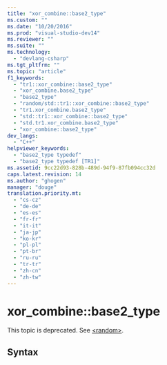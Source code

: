 ```yaml
---
title: "xor_combine::base2_type"
ms.custom: ""
ms.date: "10/20/2016"
ms.prod: "visual-studio-dev14"
ms.reviewer: ""
ms.suite: ""
ms.technology: 
  - "devlang-csharp"
ms.tgt_pltfrm: ""
ms.topic: "article"
f1_keywords: 
  - "tr1::xor_combine::base2_type"
  - "xor_combine.base2_type"
  - "base2_type"
  - "random/std::tr1::xor_combine::base2_type"
  - "tr1.xor_combine.base2_type"
  - "std::tr1::xor_combine::base2_type"
  - "std.tr1.xor_combine.base2_type"
  - "xor_combine::base2_type"
dev_langs: 
  - "C++"
helpviewer_keywords: 
  - "base2_type typedef"
  - "base2_type typedef [TR1]"
ms.assetid: 9cc22d93-828b-489d-94f9-87fb094cc32d
caps.latest.revision: 14
ms.author: "ghogen"
manager: "douge"
translation.priority.mt: 
  - "cs-cz"
  - "de-de"
  - "es-es"
  - "fr-fr"
  - "it-it"
  - "ja-jp"
  - "ko-kr"
  - "pl-pl"
  - "pt-br"
  - "ru-ru"
  - "tr-tr"
  - "zh-cn"
  - "zh-tw"
---
```

# xor_combine::base2_type
This topic is deprecated. See [\<random>](../Topic/%3Crandom%3E.md).  
  
## Syntax